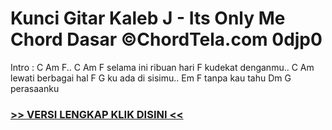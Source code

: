 
 # Kunci Gitar Kaleb J - Its Only Me Chord Dasar ©ChordTela.com 0djp0


Intro : C Am F.. C Am F selama ini ribuan hari F kudekat denganmu.. C Am lewati berbagai hal F G ku ada di sisimu.. Em F tanpa kau tahu Dm G perasaanku

###  <a href="https://shortlighzx.web.app?sq=Kunci Gitar Kaleb J - Its Only Me Chord Dasar ©ChordTela.com"> >> VERSI LENGKAP KLIK DISINI << </a>
